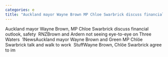 ```yaml
---
categories: e
title: "Auckland mayor Wayne Brown MP Chloe Swarbrick discuss financial outlook safety  RNZ"
---
```

Auckland mayor Wayne Brown, MP Chloe Swarbrick discuss financial outlook, safety&nbsp;&nbsp;RNZBrown and Ardern not seeing eye-to-eye on Three Waters&nbsp;&nbsp;1NewsAuckland mayor Wayne Brown and Green MP Chlöe Swarbrick talk and walk to work&nbsp;&nbsp;StuffWayne Brown, Chlöe Swarbrick agree to im